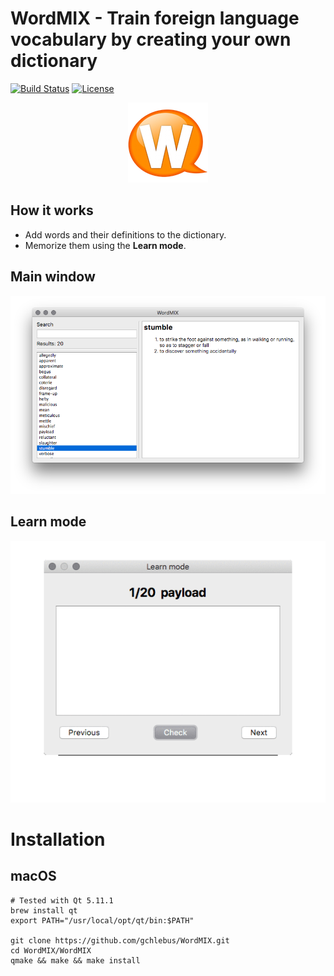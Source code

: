 # WordMIX - Train foreign language vocabulary by creating your own dictionary
[![Build Status](https://travis-ci.com/gchlebus/WordMIX.svg?branch=master)](https://travis-ci.com/gchlebus/WordMIX)
[![License](https://img.shields.io/badge/License-BSD%203--Clause-blue.svg)](https://opensource.org/licenses/BSD-3-Clause)

<p align="center">
  <img src ="Logo.png" />
</p>

## How it works

- Add words and their definitions to the dictionary.
- Memorize them using the **Learn mode**.

## Main window

![MainWindow](MainWindow.png)

## Learn mode

<p align="center">
  <img src ="LearnMode.gif" />
</p>

# Installation

## macOS

```
# Tested with Qt 5.11.1
brew install qt
export PATH="/usr/local/opt/qt/bin:$PATH"

git clone https://github.com/gchlebus/WordMIX.git
cd WordMIX/WordMIX
qmake && make && make install
```

